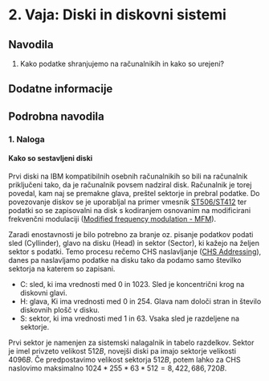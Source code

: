# 2. Vaja: Diski in diskovni sistemi

## Navodila

1. Kako podatke shranjujemo na računalnikih in kako so urejeni?

## Dodatne informacije

## Podrobna navodila

### 1. Naloga

#### Kako so sestavljeni diski

Prvi diski na IBM kompatibilnih osebnih računalnikih so bili na računalnik priključeni tako, da je računalnik povsem nadziral disk. Računalnik je torej povedal, kam naj se premakne glava, preštel sektorje in prebral podatke. Do povezovanje diskov se je uporabljal na primer vmesnik [ST506/ST412](https://en.wikipedia.org/wiki/ST506/ST412#Connector_pinouts) ter podatki so se zapisovalni na disk s kodiranjem osnovanim na modificirani frekvenčni modulaciji ([Modified frequency modulation - MFM](https://en.wikipedia.org/wiki/Modified_frequency_modulation)).

Zaradi enostavnosti je bilo potrebno za branje oz. pisanje podatkov podati sled (Cyllinder), glavo na disku (Head) in sektor (Sector), ki kažejo na željen sektor s podatki. Temo procesu rečemo CHS naslavljanje ([CHS Addressing](https://en.wikipedia.org/wiki/Cylinder-head-sector)), danes pa naslavljamo podatke na disku tako da podamo samo številko sektorja na katerem so zapisani.

- C: sled, ki ima vrednosti med 0 in 1023. Sled je koncentrični krog na diskovni glavi.
- H: glava, Ki ima vrednosti med 0 in 254. Glava nam določi stran in število diskovnih plošč v disku. 
- S: sektor, ki ima vrednosti med 1 in 63. Vsaka sled je razdeljene na sektorje.

Prvi sektor je namenjen za sistemski nalagalnik in tabelo razdelkov. Sektor je imel privzeto velikost $512B$, novejši diski pa imajo sektorje velikosti $4096B$. Če predpostavimo velikost sektorja $512B$, potem lahko za CHS naslovimo maksimalno $1024*255*63*512 = 8,422,686,720B$.

